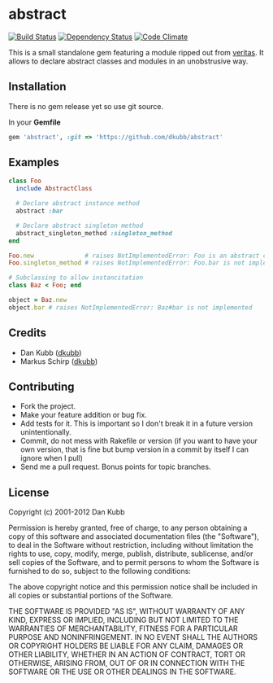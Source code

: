 abstract
========

[![Build Status](https://secure.travis-ci.org/dkubb/abstract.png?branch=master)](http://travis-ci.org/dkubb/abstract)
[![Dependency Status](https://gemnasium.com/dkubb/abstract.png)](https://gemnasium.com/dkubb/abstract)
[![Code Climate](https://codeclimate.com/badge.png)](https://codeclimate.com/github/dkubb/abstract)

This is a small standalone gem featuring a module ripped out from [veritas](https://github.com/dkubb/veritas).
It allows to declare abstract classes and modules in an unobstrusive way.

Installation
------------

There is no gem release yet so use git source.

In your **Gemfile**

``` ruby
gem 'abstract', :git => 'https://github.com/dkubb/abstract'
```

Examples
--------

``` ruby
class Foo
  include AbstractClass

  # Declare abstract instance method
  abstract :bar

  # Declare abstract singleton method
  abstract_singleton_method :singleton_method
end

Foo.new              # raises NotImplementedError: Foo is an abstract class
Foo.singleton_method # raises NotImplementedError: Foo.bar is not implemented

# Subclassing to allow instancitation
class Baz < Foo; end

object = Baz.new
object.bar # raises NotImplementedError: Baz#bar is not implemented

```

Credits
-------

* Dan Kubb ([dkubb](https://github.com/dkubb))
* Markus Schirp ([dkubb](https://github.com/mbj))

Contributing
-------------

* Fork the project.
* Make your feature addition or bug fix.
* Add tests for it. This is important so I don't break it in a
  future version unintentionally.
* Commit, do not mess with Rakefile or version
  (if you want to have your own version, that is fine but bump version in a commit by itself I can ignore when I pull)
* Send me a pull request. Bonus points for topic branches.

License
-------

Copyright (c) 2001-2012 Dan Kubb

Permission is hereby granted, free of charge, to any person obtaining
a copy of this software and associated documentation files (the
"Software"), to deal in the Software without restriction, including
without limitation the rights to use, copy, modify, merge, publish,
distribute, sublicense, and/or sell copies of the Software, and to
permit persons to whom the Software is furnished to do so, subject to
the following conditions:

The above copyright notice and this permission notice shall be
included in all copies or substantial portions of the Software.

THE SOFTWARE IS PROVIDED "AS IS", WITHOUT WARRANTY OF ANY KIND,
EXPRESS OR IMPLIED, INCLUDING BUT NOT LIMITED TO THE WARRANTIES OF
MERCHANTABILITY, FITNESS FOR A PARTICULAR PURPOSE AND
NONINFRINGEMENT. IN NO EVENT SHALL THE AUTHORS OR COPYRIGHT HOLDERS BE
LIABLE FOR ANY CLAIM, DAMAGES OR OTHER LIABILITY, WHETHER IN AN ACTION
OF CONTRACT, TORT OR OTHERWISE, ARISING FROM, OUT OF OR IN CONNECTION
WITH THE SOFTWARE OR THE USE OR OTHER DEALINGS IN THE SOFTWARE.
